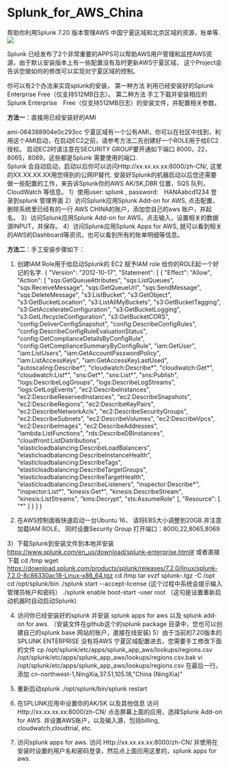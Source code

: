 # Splunk_for_AWS_China

帮助你利用Splunk 7.20 版本管理AWS 中国宁夏区域和北京区域的资源，账单等.
![](https://raw.githubusercontent.com/p31415926/Splunk_for_AWS_China/master/splunk2.png)

Splunk 已经发布了2个非常重要的APPS可以帮助AWS用户管理和监控AWS资源，由于默认安装版本上有一些配置没有及时更新AWS宁夏区域，
这个Project会告诉您做如何的修改可以实现对宁夏区域的控制。

你可以有2个办法来实现splunk的安装，
第一种方法 利用已经安装好的Splunk Enterprise Free（仅支持512MB日志）。
第二种方法 手工下载并安装相应的Splunk Enterprise　Free（仅支持512MB日志）的安装文件，并配置相关参数。


<b>方法一</b>：直接用已经安装好的AMI

ami-064388904e0c293cc  宁夏区域有一个公有AMI，你可以在社区中找到，利用这个AMI启动，在启动EC2之前，请参考方法二先创建好一个ROLE用于给EC2授权。
启动EC2时请注意在SECURITY GROUP要开通如下端口 8000，22，8065，8089，这些都是Splunk 需要使用的端口.   
Splunk 会自动启动，启动以后你可以访问Http://xx.xx.xx.xx:8000/zh-CN/, 这里的XX.XX.XX.XX用您得到的公网IP替代.
安装好Splunk的机器启动以后您还需要做一些配置的工作，来告诉Splunk你的AWS AK/SK,DBR 位置，SQS 队列，CloudWatch 等信息。
1）使用user: splunk , password:　HANAabcd1234 登录到splunk 管理界面
2）访问Splunk应用Splunk Add-on for AWS, 点击配置，删除系统里已经有的一行 AWS CHINA的账户，添加您自己的aws 账户，并起名。
3）访问Splunk应用Splunk Add-on for AWS，点击输入，设置相关的数据源INPUT，并保存。
4）访问Splunk应用Splunk Apps for AWS, 就可以看到相关的AWS的Dashboard等资讯，也可以看到所有的账单明细等信息。

<b>方法二</b>：手工安装步骤如下：

1) 创建IAM Role用于给启动Splunk的 EC2 赋予IAM role
给你的ROLE起一个好记的名字.
{
    "Version": "2012-10-17",
    "Statement": [
        {
            "Effect": "Allow",
            "Action": [
                "sqs:GetQueueAttributes",
                "sqs:ListQueues",
                "sqs:ReceiveMessage",
                "sqs:GetQueueUrl",
                "sqs:SendMessage",
                "sqs:DeleteMessage",
                "s3:ListBucket",
                "s3:GetObject",
                "s3:GetBucketLocation",
                "s3:ListAllMyBuckets",
                "s3:GetBucketTagging",
                "s3:GetAccelerateConfiguration",
                "s3:GetBucketLogging",
                "s3:GetLifecycleConfiguration",
                "s3:GetBucketCORS",
                "config:DeliverConfigSnapshot",
                "config:DescribeConfigRules",
                "config:DescribeConfigRuleEvaluationStatus",
                "config:GetComplianceDetailsByConfigRule",
                "config:GetComplianceSummaryByConfigRule",
                "iam:GetUser",
                "iam:ListUsers",
                "iam:GetAccountPasswordPolicy",
                "iam:ListAccessKeys",
                "iam:GetAccessKeyLastUsed",
                "autoscaling:Describe*",
                "cloudwatch:Describe*",
                "cloudwatch:Get*",
                "cloudwatch:List*",
                "sns:Get*",
                "sns:List*",
                "sns:Publish",
                "logs:DescribeLogGroups",
                "logs:DescribeLogStreams",
                "logs:GetLogEvents",
                "ec2:DescribeInstances",
                "ec2:DescribeReservedInstances",
                "ec2:DescribeSnapshots",
                "ec2:DescribeRegions",
                "ec2:DescribeKeyPairs",
                "ec2:DescribeNetworkAcls",
                "ec2:DescribeSecurityGroups",
                "ec2:DescribeSubnets",
                "ec2:DescribeVolumes",
                "ec2:DescribeVpcs",
                "ec2:DescribeImages",
                "ec2:DescribeAddresses",
                "lambda:ListFunctions",
                "rds:DescribeDBInstances",
                "cloudfront:ListDistributions",
                "elasticloadbalancing:DescribeLoadBalancers",
                "elasticloadbalancing:DescribeInstanceHealth",
                "elasticloadbalancing:DescribeTags",
                "elasticloadbalancing:DescribeTargetGroups",
                "elasticloadbalancing:DescribeTargetHealth",
                "elasticloadbalancing:DescribeListeners",
                "inspector:Describe*",
                "inspector:List*",
                "kinesis:Get*",
                "kinesis:DescribeStream",
                "kinesis:ListStreams",
                "kms:Decrypt",
                "sts:AssumeRole"
            ],
            "Resource": [
                "*"
            ]
        }
    ]
}

2) 在AWS控制面板快速启动一台Ubuntu 16， 请将EBS大小调整到20GB.并注意加载IAM ROLE，
同时设置Security Group 打开端口：8000,22,8065,8069 

3）下载Splunk到安装文件到本地并安装
https://www.splunk.com/en_us/download/splunk-enterprise.html#
或者直接下载 
cd /tmp
wget https://download.splunk.com/products/splunk/releases/7.2.0/linux/splunk-7.2.0-8c86330ac18-Linux-x86_64.tgz
cd /tmp
tar xvzf splunk-.tgz -C /opt
cd /opt/splunk/bin
./splunk  start --accept-license  (这个过程中系统会提示输入管理员帐户和密码）
./splunk  enable boot-start -user root  （这句是设置重新启动机器时自动启动Splunk) 

4) 访问你已经安装好的splunk 并安装 splunk apps for aws 以及 splunk add-on for aws. （安装文件在github这个的splunk package 目录中，您也可以创建自己的splunk base 网站的账户，直接在线安装)
5）由于当前的7.20版本的SPLUNK ENTERPRISE 没有将AWS 宁夏区域配置进去，您需要手工修改下面的文件
cp /opt/splunk/etc/apps/splunk_app_aws/lookups/regions.csv /opt/splunk/etc/apps/splunk_app_aws/lookups/regions.csv.bak
vi /opt/splunk/etc/apps/splunk_app_aws/lookups/regions.csv
在最后一行，添加
cn-northwest-1,NingXia,37.51,105.18,"China (NingXia)"
6) 重新启动splunk 
./opt/splunk/bin/splunk restart 
7) 在SPLUNK应用中设置你的AK/SK 以及其他信息
访问Http://xx.xx.xx.xx:8000/zh-CN/  点击屏幕上面的应用，选择Splunk Add-on for AWS. 并设置AWS账户，以及输入源，包括billing, cloudwatch,cloudtrial, etc.

8) 访问splunk apps for aws. 
访问 Http://xx.xx.xx.xx:8000/zh-CN/  并使用在安装时设置的用户名和密码登录，然后点上面应用这里的，splunk apps for aws.
